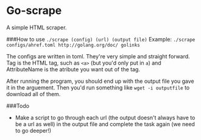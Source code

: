 Go-scrape
=========

A simple HTML scraper.

###How to use
```./scrape (config) (url) (output file)``` Example: ```./scrape configs/ahref.toml http://golang.org/doc/ golinks ```


The configs are written in toml. They're very simple and straight forward. Tag is the HTML tag, such as ```<a>``` (but you'd only put in ``a``) and AttributeName is the atribute you want out of the tag.

After running the program, you should end up with the output file you gave it in the arguement. Then you'd run something like ```wget -i outputfile``` to download all of them. 

###Todo
* Make a script to go through each url (the output doesn't always have to be a url as well) in the output file and complete the task again (we need to go deeper!) 
